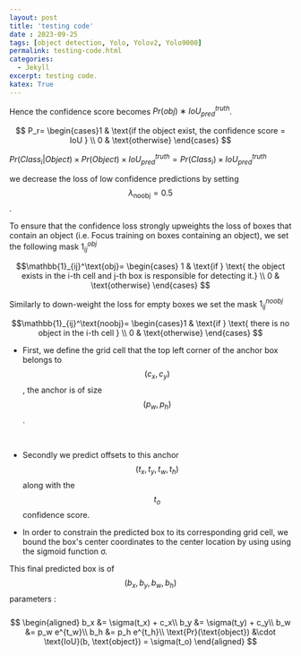 ```yaml
---
layout: post
title: 'testing code'
date : 2023-09-25
tags: [object detection, Yolo, Yolov2, Yolo9000]
permalink: testing-code.html
categories: 
  - Jekyll
excerpt: testing code.
katex: True
---
```


Hence the confidence score becomes $Pr(obj) ∗ IoU^{ truth}_{ pred}$.

 
$$
 P_r= \begin{cases}1
 & \text{if the object exist, the confidence score = IoU }  \\
 0 & \text{otherwise}  
\end{cases}
$$




$Pr(Class_i |Object) \times Pr(Object) \times IoU^{ truth}_{ pred} = Pr(Class_i ) \times IoU^{ truth}_{ pred}$


we decrease the loss of low confidence predictions by setting $$\lambda_\text{noobj} = 0.5$$.

To ensure that the confidence loss strongly upweights the loss of boxes that contain an object (i.e. Focus training on boxes containing an object), we set the following mask $1^{ obj}_{ij}$

$$\mathbb{1}_{ij}^\text{obj}= \begin{cases} 1 & \text{if } \text{ the object exists in the i-th cell and j-th box is responsible for detecting it.} \\ 0 & \text{otherwise} \end{cases} $$

Similarly to down-weight the loss for empty boxes we set the mask $1^{noobj}_{ij}$

$$\mathbb{1}_{ij}^\text{noobj}= \begin{cases}1 & \text{if } \text{ there is no object in the i-th cell } \\  0 & \text{otherwise} \end{cases} $$



* First, we define the grid cell that the top left corner of the anchor box belongs to $$(c_x, c_y)$$, the anchor is of size $$(p_w, p_h)$$.

    <br /> 
* Secondly we predict offsets to this anchor $$(t_x, t_y, t_w, t_h)$$ along with the $$t_o$$ confidence score.
    <br /> 
    
* In order to constrain the predicted box to its corresponding grid cell, we bound the box's center coordinates to the center location by using using the sigmoid function σ.
    
This final predicted box is of $$(b_x, b_y, b_w, b_h)$$ parameters :
<br /> 
<br /> 
$$
\begin{aligned} b_x &= \sigma(t_x) + c_x\\
    b_y &= \sigma(t_y) + c_y\\ b_w &= p_w e^{t_w}\\
    b_h &= p_h e^{t_h}\\
    \text{Pr}(\text{object}) &\cdot \text{IoU}(b, \text{object}) = \sigma(t_o) \end{aligned}
$$
